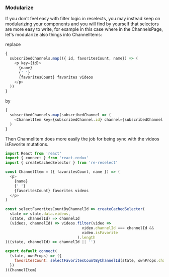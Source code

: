 ### Modularize

If you don't feel easy with filter logic in reselects, you may
instead keep on modularizing your components and you will find by yourself
that selectors are more easy to write, for example in this case where in the ChannelsPage, let's modularize also things into ChannelItems:

replace
```javascript
{
  subscribedChannels.map(({ id, favoritesCount, name}) => (
    <p key={id}>
      {name}
      {' '}
      {favoritesCount} favorites videos
    </p>
  ))
}
```
by

```javascript
{
  subscribedChannels.map(subscribedChannel => (
    <ChannelItem key={subscribedChannel.id} channel={subscribedChannel />
  )
}
```

Then ChannelItem does more easily the job for being sync with the videos isFavorite mutations.

```javascript
import React from 'react'
import { connect } from 'react-redux'
import { createCachedSelector } from 're-reselect'

const ChannelItem = ({ favoritesCount, name }) => (
  <p>
    {name}
    {' '}
    {favoritesCount} favorites videos
  </p>
)

const selectFavoritesCountByChannelId => createCachedSelector(
  state => state.data.videos,
  (state, channelId) => channelId
  (videos, channelId) => videos.filter(video =>
                                  video.channelId === channelId &&
                                  video.isFavorite
                                ).length
)((state, channelId) => channelId || '')

export default connect(
  (state, ownProps) => ({
    favoritesCount: selectFavoritesCountByChannelId(state, ownProps.channel.id)
  })
)(ChannelItem)

```
